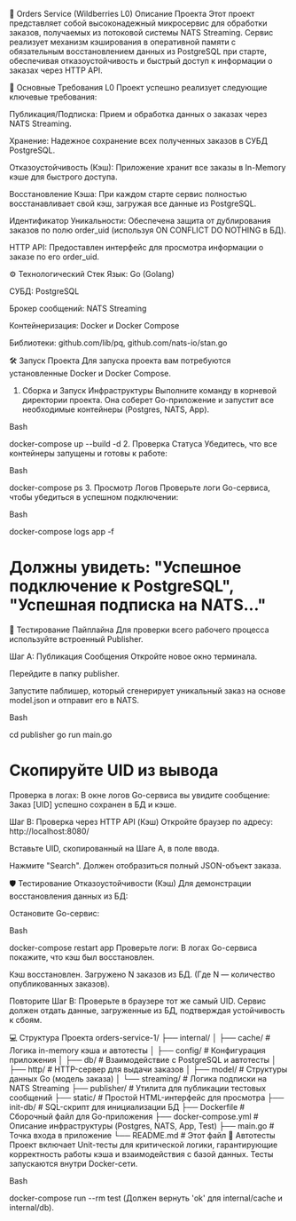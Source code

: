 🌟 Orders Service (Wildberries L0)
Описание Проекта
Этот проект представляет собой высоконадежный микросервис для обработки заказов, получаемых из потоковой системы NATS Streaming. Сервис реализует механизм кэширования в оперативной памяти с обязательным восстановлением данных из PostgreSQL при старте, обеспечивая отказоустойчивость и быстрый доступ к информации о заказах через HTTP API.

🎯 Основные Требования L0
Проект успешно реализует следующие ключевые требования:

Публикация/Подписка: Прием и обработка данных о заказах через NATS Streaming.

Хранение: Надежное сохранение всех полученных заказов в СУБД PostgreSQL.

Отказоустойчивость (Кэш): Приложение хранит все заказы в In-Memory кэше для быстрого доступа.

Восстановление Кэша: При каждом старте сервис полностью восстанавливает свой кэш, загружая все данные из PostgreSQL.

Идентификатор Уникальности: Обеспечена защита от дублирования заказов по полю order_uid (используя ON CONFLICT DO NOTHING в БД).

HTTP API: Предоставлен интерфейс для просмотра информации о заказе по его order_uid.

⚙️ Технологический Стек
Язык: Go (Golang)

СУБД: PostgreSQL

Брокер сообщений: NATS Streaming

Контейнеризация: Docker и Docker Compose

Библиотеки: github.com/lib/pq, github.com/nats-io/stan.go

🛠️ Запуск Проекта
Для запуска проекта вам потребуются установленные Docker и Docker Compose.

1. Сборка и Запуск Инфраструктуры
Выполните команду в корневой директории проекта. Она соберет Go-приложение и запустит все необходимые контейнеры (Postgres, NATS, App).

Bash

docker-compose up --build -d
2. Проверка Статуса
Убедитесь, что все контейнеры запущены и готовы к работе:

Bash

docker-compose ps
3. Просмотр Логов
Проверьте логи Go-сервиса, чтобы убедиться в успешном подключении:

Bash

docker-compose logs app -f
# Должны увидеть: "Успешное подключение к PostgreSQL", "Успешная подписка на NATS..."
🧪 Тестирование Пайплайна
Для проверки всего рабочего процесса используйте встроенный Publisher.

Шаг A: Публикация Сообщения
Откройте новое окно терминала.

Перейдите в папку publisher.

Запустите паблишер, который сгенерирует уникальный заказ на основе model.json и отправит его в NATS.

Bash

cd publisher
go run main.go
# Скопируйте UID из вывода
Проверка в логах: В окне логов Go-сервиса вы увидите сообщение: Заказ [UID] успешно сохранен в БД и кэше.

Шаг B: Проверка через HTTP API (Кэш)
Откройте браузер по адресу: http://localhost:8080/

Вставьте UID, скопированный на Шаге A, в поле ввода.

Нажмите "Search". Должен отобразиться полный JSON-объект заказа.

🛡️ Тестирование Отказоустойчивости (Кэш)
Для демонстрации восстановления данных из БД:

Остановите Go-сервис:

Bash

docker-compose restart app
Проверьте логи: В логах Go-сервиса покажите, что кэш был восстановлен.

Кэш восстановлен. Загружено N заказов из БД.
(Где N — количество опубликованных заказов).

Повторите Шаг B: Проверьте в браузере тот же самый UID. Сервис должен отдать данные, загруженные из БД, подтверждая устойчивость к сбоям.

💻 Структура Проекта
orders-service-1/
├── internal/
│   ├── cache/          # Логика in-memory кэша и автотесты
│   ├── config/         # Конфигурация приложения
│   ├── db/             # Взаимодействие с PostgreSQL и автотесты
│   ├── http/           # HTTP-сервер для выдачи заказов
│   ├── model/          # Структуры данных Go (модель заказа)
│   └── streaming/      # Логика подписки на NATS Streaming
├── publisher/          # Утилита для публикации тестовых сообщений
├── static/             # Простой HTML-интерфейс для просмотра
├── init-db/            # SQL-скрипт для инициализации БД
├── Dockerfile          # Сборочный файл для Go-приложения
├── docker-compose.yml  # Описание инфраструктуры (Postgres, NATS, App, Test)
├── main.go             # Точка входа в приложение
└── README.md           # Этот файл
🧪 Автотесты
Проект включает Unit-тесты для критической логики, гарантирующие корректность работы кэша и взаимодействия с базой данных. Тесты запускаются внутри Docker-сети.

Bash

docker-compose run --rm test
(Должен вернуть 'ok' для internal/cache и internal/db).
